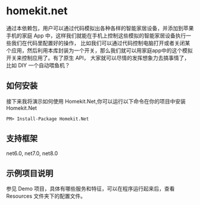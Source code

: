 # homekit.net

通过本依赖包，用户可以通过代码模拟出各种各样的智能家居设备，并添加到苹果手机的家庭 App 中，这样我们就能在手机上控制这些模拟的智能家居设备执行一些我们在代码里配置好的操作，
比如我们可以通过代码控制电脑打开或者关闭某个应用，然后利用本库封装为一个开关，那么我们就可以用家庭app中的这个模拟开关来控制应用了。有了原生 API，
大家就可以尽情的发挥想象力去搞事情了，比如 DIY 一个自动喂鱼机？

## 如何安装
 
接下来我将演示如何使用 Homekit.Net,你可以运行以下命令在你的项目中安装 Homekit.Net
 
 ```
 PM> Install-Package Homekit.Net 
 ```

## 支持框架
net6.0, net7.0, net8.0

## 示例项目说明

参见 Demo 项目，具体有哪些服务和特征，可以在程序运行起来后，查看 Resources 文件夹下的配置文件。
